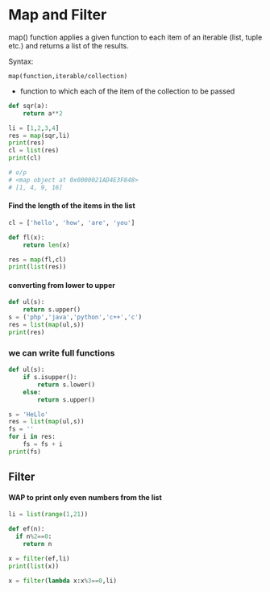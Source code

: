 # Map and Filter

map\(\) function applies a given function to each item of an iterable \(list, tuple etc.\) and returns a list of the results.

Syntax:

```text
map(function,iterable/collection)
```

* function to which each of the item of the collection to be passed

```python
def sqr(a):
    return a**2

li = [1,2,3,4]
res = map(sqr,li)
print(res)
cl = list(res)
print(cl)

# o/p
# <map object at 0x0000021AD4E3F848>
# [1, 4, 9, 16]
```

#### Find the length of the items in the list

```python
cl = ['hello', 'how', 'are', 'you']

def fl(x):
    return len(x)

res = map(fl,cl)
print(list(res))
```

#### converting from lower to upper

```python
def ul(s):
    return s.upper()
s = ('php','java','python','c++','c')
res = list(map(ul,s))
print(res)
```

### we can write full functions

```python
def ul(s):
    if s.isupper():
        return s.lower()
    else:
        return s.upper()

s = 'HeLlo'
res = list(map(ul,s))
fs = ''
for i in res:
    fs = fs + i
print(fs)
```

## Filter

#### WAP to print only even numbers from the list

```python
li = list(range(1,21))

def ef(n):
  if n%2==0:
    return n

x = filter(ef,li)
print(list(x))

x = filter(lambda x:x%3==0,li)
```

